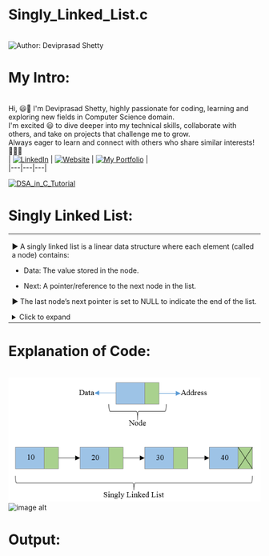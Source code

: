 # Singly_Linked_List.c

<br> ![Author: Deviprasad Shetty](https://img.shields.io/badge/Author-Deviprasad%20Shetty-000000?style=for-the-badge&labelColor=white)
<br> 


# My Intro:
<br> Hi, 😃👋 I'm Deviprasad Shetty, highly passionate for coding, learning and exploring new fields in Computer Science domain. 
<br> I'm excited 😃 to dive deeper into my technical skills, collaborate with others, and take on projects that challenge me to grow. 
<br> Always eager to learn and connect with others who share similar interests! 🤗🧑‍💻
<br> 
| [![LinkedIn](https://img.shields.io/badge/LinkedIn-%230077B5?style=for-the-badge&logo=LinkedIn&logoColor=white)](https://linkedin.com/in/deviprasad-shetty-4bba49313) | [![Website](https://img.shields.io/badge/Website-indigo?style=for-the-badge&logo=About.me&logoColor=white)](https://yourwebsite.com/) | [![My Portfolio](https://img.shields.io/badge/My_Portfolio-000?style=for-the-badge&logo=GitHub&logoColor=white)](https://github.com/DeviprasadShetty9833/My_Portfolio)  |                      
|---|---|---|
<br> 

[![DSA_in_C_Tutorial](https://img.shields.io/badge/Back_to-DSA_in_C_Tutorial-000080?style=for-the-badge&logo=C&logoColor=white)](https://github.com/DeviprasadShetty9833/DSA_in_C_Tutorial) 

# Singly Linked List:

<table>
<tr><td>

▶️ A singly linked list is a linear data structure where each element (called a node) contains:

  - Data: The value stored in the node.

  - Next: A pointer/reference to the next node in the list.

▶️ The last node’s next pointer is set to NULL to indicate the end of the list.

<details>
  <summary>Click to expand</summary>

<br> 🟠 Basic Operations:

```html

   - Insertion: Add a node at the beginning, end, or a specific position.

   - Deletion: Remove a node from the beginning, end, or a specific position.

   - Traversal: Visit each node to access or display its value.

```

<br> 🟠 Advantages:

```html

• Dynamic size: Can grow or shrink as needed.

• Efficient insertions and deletions: No shifting of elements like arrays.

```

<br> 🟠 Applications:

```html

• Dynamic memory allocation.

• Implementation of stacks, queues, and other abstract data types.

• Undo functionality in text editors.

```

</tr></td>
</table>

</details> 

# Explanation of Code:

<br> ![image alt](https://github.com/DeviprasadShetty9833/Singly_Linked_List.c/blob/542f71872f4e42020d36a731dfb83d9620f2d1cb/assets/SLL1.png)
<br> ![image alt]()

# Output:

